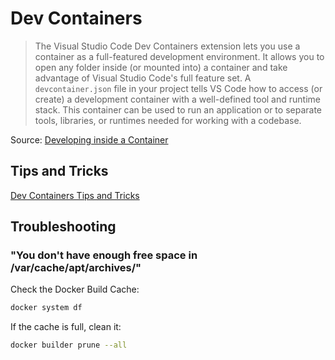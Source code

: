 # Dev Containers

> The Visual Studio Code Dev Containers extension lets you use a container as a full-featured development environment. It allows you to open any folder inside (or mounted into) a container and take advantage of Visual Studio Code's full feature set. A `devcontainer.json` file in your project tells VS Code how to access (or create) a development container with a well-defined tool and runtime stack. This container can be used to run an application or to separate tools, libraries, or runtimes needed for working with a codebase.

Source: [Developing inside a Container](https://code.visualstudio.com/docs/devcontainers/containers)

## Tips and Tricks

[Dev Containers Tips and Tricks](https://code.visualstudio.com/docs/devcontainers/tips-and-tricks)

## Troubleshooting

### "You don't have enough free space in /var/cache/apt/archives/"

Check the Docker Build Cache:
```sh
docker system df
```

If the cache is full, clean it:
```sh
docker builder prune --all
```
